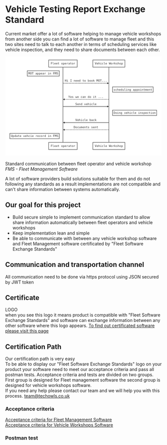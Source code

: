 #  Vehicle Testing Report Exchange Standard
Current market offer a lot of software helping to manage vehicle workshops from another side you can find a lot of software to manage fleet
and this two sites need to talk to each another in terms of scheduling services like vehicle inspection, and they need to share documents between each other.

![Standard communication](img/standard-comunication.png)

Standard communication between fleet operator and vehicle workshop \
*FMS - Fleet Management Software*

A lot of software providers build solutions suitable for them and do not following any standards as a result implementations are not compatible and can't share information between systems automatically.

## Our goal for this project

 - Build secure simple to implement communication standard to allow share information automatically between fleet operators and vehicle workshops
 - Keep implementation lean and simple
 - Be able to communicate with between any vehicle workshop software and Fleet Management software certificated by "Fleet Software Exchange Standards"


## Communication and transportation channel
All communication need to be done via https protocol using JSON secured by JWT token

## Certificate
LOGO \
when you see this logo it means product is compatible with "Fleet Software Exchange Standards" and software can exchange information between any other software where this logo appears. [To find out certificated software please visit this page ](./certificated-software/README.md)

 ## Certification Path
 Our certification path is very easy \
 To be able to display our "Fleet Software Exchange Standards" logo on your product your software need to meet our acceptance criteria and pass all postman tests.
 Acceptance criteria and tests are divided on two groups. First group is designed for Fleet management software the second group is designed for vehicle workshops software. \
 If you need any help please contact our team and we will help you with this process. <team@techowls.co.uk>


 ### Acceptance criteria
 [Acceptance criteria for Fleet Management Software](./acceptance-criteria/fms.md) \
 [Acceptance criteria for Vehicle Workshops Software](./acceptance-criteria/vws.md)

 ### Postman test
